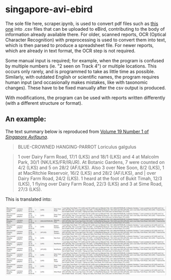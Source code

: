 # singapore-avi-ebird

The sole file here, scraper.ipynb, is used to convert pdf files such as [this one](https://nss.org.sg/report/1eebac90-8Avi_2005_19_2.pdf) into .csv files that can be uploaded to eBird, contributing to the body of information already available there. For older, scanned reports, OCR (Optical Character Recognition) with preprocessing is used to convert them into text, which is then parsed to produce a spreadsheet file. For newer reports, which are already in text format, the OCR step is not required.

Some manual input is required; for example, when the program is confused by multiple numbers (ie. "2 seen on Track 4") or multiple locations. This occurs only rarely, and is programmed to take as little time as possible. Similarly, with outdated English or scientific names, the program requires human input (and occasionally makes mistakes, like with taxonomic changes). These have to be fixed manually after the csv output is produced.

With modifications, the program can be used with reports written differently (with a different structure or format).

## An example:

The text summary below is reproduced from [Volume 19 Number 1 of *Singapore Avifauna*](https://nss.org.sg/report/8baffd7a-9Avi_2005_19_1.pdf). 

> BLUE-CROWNED HANGING-PARROT Loriculus galgulus

> 1 over Dairy Farm Road, 17/1 (LKS) and 18/1 (LKS) and 4 at Malcolm Park, 30/1 (NK/LKS/FR/IR/JR).  At Botanic Gardens, 7 were counted on 4/2 (LKS) and 5 on 28/2 (AF/LKS). Also 3 over Nee Soon, 8/2 (LKS), 1 at MacRitchie Reservoir, 16/2 (LKS) and 28/2 (AF/LKS), and | over Dairy Farm Road, 24/2  (LKS).  1 heard at the foot of Bukit Timah, 12/3 (LKS), 1 flying over Dairy Farm Road, 22/3 (LKS) and 3 at Sime  Road, 27/3 (LKS).

This is translated into:

![Example](output-example.png)
